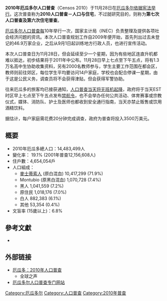 **2010年厄瓜多尔人口普查**（Censos
2010）于11月28日在[厄瓜多尔依据](../Page/厄瓜多尔.md "wikilink")[宪法举行](../Page/宪法.md "wikilink")。这次普查称为**2010人口普查－人口与住宅**，不过就研究目的，则称为**第七次人口普查及第六次住宅普查**。

[厄瓜多尔人口普查每](../Page/厄瓜多尔人口普查.md "wikilink")10年举行一次，国家主计局（INEC）负责整理及提供各项社会经济问题的资讯。本次人口普查规划工作自2009年便开始，首先列出过去未登记的46.9万家企业，之后从9月1日起训练地方行政人员，也进行宣传活动。

本次人口普查日为11月28日，但会延续至少一个星期，因为有些地区连直升机都难以抵达，初步结果将于2011年中公布。11月28日早上七点至下午五点，将有1.3万名高中生协助收集资料，另有2000名教师参与，学生主要工作范围在都会区，教师则前往郊区，每位学生平均要访问14户家庭，学校也会配合停课一星期，由于这是公民义务，调查员将不会获得津贴，但会获得军警协助。

往来厄瓜多的旅客均已接获通知，[人口普查当天将无班机起降](../Page/人口普查.md "wikilink")，政府将于当天EST时区早上七点至下午五点发布[禁航令](../Page/禁航令.md "wikilink")，也不会举办任何公共活动、体育赛事或宗教仪式，媒体、消防队、护士及医师也都收到安全通行指南，当天亦禁止贩售或饮用酒精饮料。

据估计，每户家庭需花费20分钟完成调查，政府为普查将投入3500万美元。

## 概要

  - 2010年厄瓜多總人口：14,483,499人
  - 變化率： 19.1% (2001年普查12,156,608人)
  - 住戶數：4,654,054戶
  - 人口組成：
      - [麥士蒂索人](../Page/麥士蒂索人.md "wikilink") (原白混血) 10,417,299 (71.9%)
      - Montubio (原黑白混血) 1,070,728 (7.4%)
      - 黑人 1,041,559 (7.2%)
      - 原住民 1,018,176 (7.0%)
      - 白人 882,383 (6.1%)
      - 其他 53,354 (0.4%)
  - 文盲率 (15歲以上)：6.8%

## 參考文獻

  -
## 外部链接

  - [厄瓜多：2010年人口普查](http://zh.globalvoicesonline.org/hans/2010/11/20/6747/)
    - 全球之声
  - [厄瓜多尔人口普查专门网站](https://web.archive.org/web/20101121065953/http://www.censos2010.gob.ec/censos/inicio.html)

[Category:厄瓜多尔](https://zh.wikipedia.org/wiki/Category:厄瓜多尔 "wikilink")
[Category:人口普查](https://zh.wikipedia.org/wiki/Category:人口普查 "wikilink")
[Category:2010年普查](https://zh.wikipedia.org/wiki/Category:2010年普查 "wikilink")